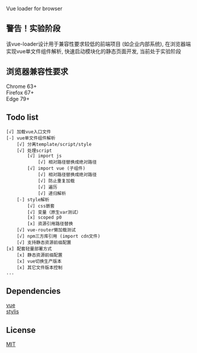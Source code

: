 Vue loader for browser
## 警告！实验阶段
该vue-loader设计用于兼容性要求较低的前端项目 (如企业内部系统), 在浏览器端实现vue单文件组件解析, 快速启动模块化的静态页面开发, 当前处于实验阶段

## 浏览器兼容性要求
Chrome 63+  
Firefox 67+  
Edge 79+  

## Todo list
```
[√] 加载vue入口文件  
[-] vue单文件组件解析
    [√] 分离template/script/style
    [√] 处理script
        [√] import js
            [√] 相对路径替换成绝对路径
        [√] import vue (子组件)
            [√] 相对路径替换成绝对路径    
            [√] 防止重复加载
            [√] 遍历
            [√] 递归解析
    [-] style解析
        [√] css嵌套
        [√] 变量（原生var测试）
        [x] scoped p0
        [x] 资源引用路径替换
    [√] vue-router懒加载测试
    [√] npm三方库引用 (import cdn文件)
    [√] 支持静态资源前缀配置
[x] 配套轻量部署方式
    [x] 静态资源前缀配置
    [x] vue切换生产版本
    [x] 其它文件版本控制
...
```
## Dependencies
[vue](https://github.com/vuejs/vue)  
[stylis](https://github.com/thysultan/stylis.js)

## License
[MIT](http://opensource.org/licenses/MIT)
